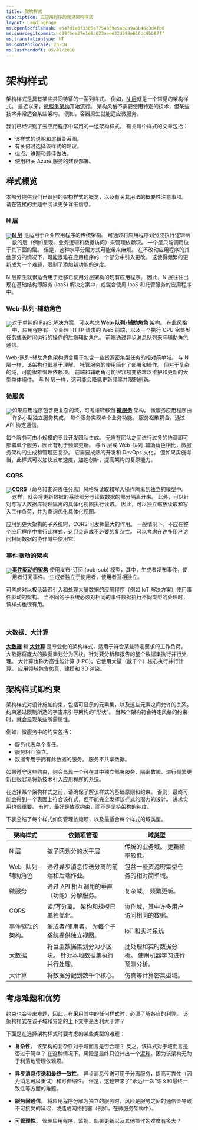 ```yaml
---
title: 架构样式
description: 云应用程序的常见架构样式
layout: LandingPage
ms.openlocfilehash: e647d1a0f3305e7754859e5ab8a9a3b46c3d4fb6
ms.sourcegitcommit: d08f6ee27e1e8a623aeee32d298e616bc9bb87ff
ms.translationtype: HT
ms.contentlocale: zh-CN
ms.lasthandoff: 05/07/2018
---
```

# <a name="architecture-styles"></a>架构样式

架构样式是具有某些共同特征的一系列样式。 例如，[N 层][n-tier]就是一个常见的架构样式。 最近以来，[微服务架构][microservices]开始流行。 架构风格不需要使用特定的技术，但某些技术非常适合某些架构。 例如，容器原生就能适应微服务。

我们已经识别了云应用程序中常用的一组架构样式。 有关每个样式的文章包括：

- 该样式的说明和逻辑关系图。
- 有关何时选择该样式的建议。
- 优点、难题和最佳做法。
- 使用相关 Azure 服务的建议部署。


## <a name="a-quick-tour-of-the-styles"></a>样式概览 

本部分提供我们已识别的架构样式的概览，以及有关其用法的概要性注意事项。 请在链接的主题中阅读更多详细信息。

### <a name="n-tier"></a>N 层

<img src="./images/n-tier-sketch.svg" style="float:left; margin-top:6px;"/>

**[N 层][n-tier]** 是适用于企业应用程序的传统架构。 可通过将应用程序划分成执行逻辑函数的层（例如呈现、业务逻辑和数据访问）来管理依赖项。 一个层只能调用位于其下面的层。 但是，这种水平分层方式可能带来麻烦。 在不改动应用程序的其他部分的情况下，可能很难在应用程序的一个部分中引入更改。 这使得频繁的更新成为一个难题，限制了添加新功能的速度。

N 层原生就很适合用于迁移已使用分层架构的现有应用程序。 因此，N 层往往出现在基础结构即服务 (IaaS) 解决方案中，或混合使用 IaaS 和托管服务的应用程序中。 

### <a name="web-queue-worker"></a>Web-队列-辅助角色

<img src="./images/web-queue-worker-sketch.svg" style="float:left; margin-top:6px;"/>

对于单纯的 PaaS 解决方案，可以考虑 **[Web-队列-辅助角色](./web-queue-worker.md)** 架构。 在此风格中，应用程序有一个处理 HTTP 请求的 Web 前端，以及一个执行 CPU 密集型任务或长时间运行的操作的后端辅助角色。 前端通过异步消息队列来与辅助角色通信。 

Web-队列-辅助角色架构适合用于包含一些资源密集型任务的相对简单域。 与 N 层一样，该架构也很易于理解。 托管服务的使用简化了部署和操作。 但对于复杂的域，可能很难管理依赖项。 前端和辅助角可能很容易变成难以维护和更新的大型单体组件。 与 N 层一样，这可能会降低更新频率并限制创新。

### <a name="microservices"></a>微服务

<img src="./images/microservices-sketch.svg" style="float:left; margin-top:6px;"/>

如果应用程序包含更复杂的域，可考虑转移到 **[微服务][microservices]** 架构。 微服务应用程序由许多小型独立服务构成。 每个服务实现单个业务功能。 服务松散耦合，通过 API 协定通信。

每个服务可由小规模的专业开发团队生成。 无需在团队之间进行过多的协调即可部署单个服务，因此有利于频繁更新。 与 N 层或 Web-队列-辅助角色相比，微服务架构的生成和管理更复杂。 它需要成熟的开发和 DevOps 文化。 但如果实施得当，此样式可以加快发布速度，加速创新，提高架构的复原能力。 

### <a name="cqrs"></a>CQRS

<img src="./images/cqrs-sketch.svg" style="float:left; margin-top:6px;"/>

**[CQRS](./cqrs.md)**（命令和查询责任分离）风格将读取和写入操作隔离到独立的模型中。 这样，就会将更新数据的系统部分与读取数据的部分隔离开来。 此外，可以针对与写入数据库物理隔离的具体化视图执行读取。 因此，可以独立缩放读取和写入工作负荷，并为查询优化具体化视图。

应用到更大架构的子系统时，CQRS 可发挥最大的作用。 一般情况下，不应在整个应用程序中推行此样式，这只会造成不必要的复杂性。 可以考虑在许多用户访问相同数据的协作域中使用它。

### <a name="event-driven-architecture"></a>事件驱动的架构 

<img src="./images/event-driven-sketch.svg" style="float:left; margin-top:6px;"/>

**[事件驱动的架构](./event-driven.md)** 使用发布-订阅 (pub-sub) 模型，其中，生成者发布事件，使用者订阅事件。 生成者独立于使用者，使用者互相独立。 

可考虑对以极低延迟引入和处理大量数据的应用程序（例如 IoT 解决方案）使用事件驱动的架构。 当不同的子系统必须对相同的事件数据执行不同类型的处理时，该样式也很有用。

<br />

### <a name="big-data-big-compute"></a>大数据、大计算

**[大数据](./big-data.md)** 和 **[大计算](./big-compute.md)** 是专业化的架构样式，适用于符合某些特定要求的工作负荷。 大数据将庞大的数据集划分为区块，针对要分析和报告的整个数据集执行并行处理。 大计算也称为高性能计算 (HPC)，它使用大量（数千个）核心执行并行计算。 应用领域包含仿真、建模和 3D 渲染。

## <a name="architecture-styles-as-constraints"></a>架构样式即约束

架构样式对设计施加约束，包括可显示的元素集，以及这些元素之间允许的关系。 约束通过限制所选的宇宙来引导架构的“形状”。 当某个架构符合特定风格的约束时，就会显现某些所需属性。 

例如，微服务中的约束包括： 

- 服务代表单个责任。 
- 服务相互独立。 
- 数据专用于拥有此数据的服务。 服务不共享数据。

如果遵守这些约束，则会显现一个可在其中独立部署服务、隔离故障、进行频繁更新且很容易将新技术引入应用程序的系统。

在选择某个架构样式之前，请确保了解该样式的基础原则和约束。 否则，最终可能会得到一个表面上符合该样式，但不能完全发挥该样式的潜力的设计。 讲求实用也很重要。 有时，最好是放宽约束，而不是坚持架构的纯度。


下表总结了每个样式如何管理依赖项，以及最适合每个样式的域类型。

| 架构样式 | 依赖项管理 | 域类型 |
|--------------------|------------------------|-------------|
| N 层 | 按子网划分的水平层 | 传统的业务域。 更新频率较低。 |
| Web-队列-辅助角色 | 通过异步消息传送分离的前端和后端作业。 | 包含一些资源密集型任务的相对简单域。 |
| 微服务 | 通过 API 相互调用的垂直（功能）分解服务。 | 复杂域。 频繁更新。 |
| CQRS | 读/写分离。 架构和规模已单独优化。 | 协作域，其中许多用户访问相同的数据。 |
| 事件驱动的架构。 | 生成者/使用者。 为每个子系统提供独立视图。 | IoT 和实时系统 |
| 大数据 | 将巨型数据集划分为小区块。 针对本地数据集执行并行处理。 | 批处理和实时数据分析。 使用机器学习进行预测分析。 |
| 大计算| 将数据分配到数千个核心。 | 仿真等计算密集型域。 |


## <a name="consider-challenges-and-benefits"></a>考虑难题和优势

约束也会带来难题，因此，在采用其中的任何样式时，必须了解各自的利弊。 该架构样式在该子域和界定的上下文中是否利大于弊？ 

下面是在选择架构样式时要考虑的某些类型的难题：

- **复杂性**。 该架构的复杂性对于域而言是否合理？ 反之，该样式对于域而言是否过于简单？ 在这种情况下，风险是最终只设计出一个[泥球][ball-of-mud]，因为该架构无助于利落地管理依赖项。

- **异步消息传送和最终一致性**。 异步消息传送可用于分离服务，提高可靠性（因为消息可以重试）和可伸缩性。 但是，这也带来了“永远/一次”语义和最终一致性等方面的难题。

- **服务间通信**。 将应用程序分解为独立的服务时，风险是服务之间的通信会导致不可接受的延迟，或造成网络拥塞（例如，在微服务架构中）。 

- **可管理性**。 管理应用程序、监视、部署更新以及其他操作的难度有多大？


[ball-of-mud]: https://en.wikipedia.org/wiki/Big_ball_of_mud
[microservices]: ./microservices.md
[n-tier]: ./n-tier.md
